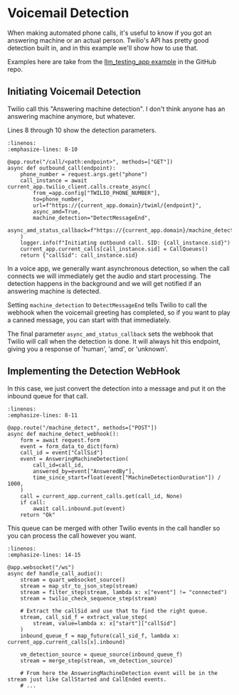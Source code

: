 # Voicemail Detection

When making automated phone calls, it's useful to know if you got an answering machine or an actual person.  Twilio's 
API has pretty good detection built in, and in this example we'll show how to use that.

Examples here are take from the [llm_testing_app example](https://github.com/DaveDeCaprio/voice-stream/blob/main/examples/llm_testing_app/main.py) in the GitHub repo.

## Initiating Voicemail Detection

Twilio call this "Answering machine detection".  I don't think anyone has an answering machine anymore, but whatever.

Lines 8 through 10 show the detection parameters.

```{code-block} python
:linenos:
:emphasize-lines: 8-10

@app.route("/call/<path:endpoint>", methods=["GET"])
async def outbound_call(endpoint):
    phone_number = request.args.get("phone")
    call_instance = await current_app.twilio_client.calls.create_async(
        from_=app.config["TWILIO_PHONE_NUMBER"],
        to=phone_number,
        url=f"https://{current_app.domain}/twiml/{endpoint}",
        async_amd=True,
        machine_detection="DetectMessageEnd",
        async_amd_status_callback=f"https://{current_app.domain}/machine_detect",
    )
    logger.info(f"Initiating outbound call. SID: {call_instance.sid}")
    current_app.current_calls[call_instance.sid] = CallQueues()
    return {"callSid": call_instance.sid}
```

In a voice app, we generally want asynchronous detection, so when the call connects we will immediately get the audio
and start processing.  The detection happens in the background and we will get notified if an answering machine is
detected.

Setting `machine_detection` to `DetectMessageEnd` tells Twilio to call the webhook when the voicemail greeting has completed, so if you want to 
play a canned message, you can start with that immediately.

The final parameter `async_amd_status_callback` sets the webhook that Twilio will call when the detection is done.  It will always hit this endpoint, giving you
a response of 'human', 'amd', or 'unknown'.  

## Implementing the Detection WebHook

In this case, we just convert the detection into a message and put it on the inbound queue for that call.  

```{code-block} python
:linenos:
:emphasize-lines: 8-11

@app.route("/machine_detect", methods=["POST"])
async def machine_detect_webhook():
    form = await request.form
    event = form_data_to_dict(form)
    call_id = event["CallSid"]
    event = AnsweringMachineDetection(
        call_id=call_id,
        answered_by=event["AnsweredBy"],
        time_since_start=float(event["MachineDetectionDuration"]) / 1000,
    )
    call = current_app.current_calls.get(call_id, None)
    if call:
        await call.inbound.put(event)
    return "Ok"
```

This queue can be merged with other Twilio events in the call handler so you can process the call however you want.

```{code-block} python
:linenos:
:emphasize-lines: 14-15

@app.websocket("/ws")
async def handle_call_audio():
    stream = quart_websocket_source()
    stream = map_str_to_json_step(stream)
    stream = filter_step(stream, lambda x: x["event"] != "connected")
    stream = twilio_check_sequence_step(stream)
    
    # Extract the callSid and use that to find the right queue.
    stream, call_sid_f = extract_value_step(
        stream, value=lambda x: x["start"]["callSid"]
    )
    inbound_queue_f = map_future(call_sid_f, lambda x: current_app.current_calls[x].inbound)    
    
    vm_detection_source = queue_source(inbound_queue_f)
    stream = merge_step(stream, vm_detection_source)

    # From here the AnsweringMachineDetection event will be in the stream just like CallStarted and CallEnded events.
    # ...
```
